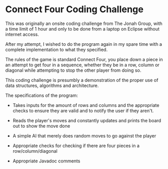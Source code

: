 # Connect Four Coding Challenge

This was originally an onsite coding challenge from The Jonah Group, with a time limit of 1 hour and only to be done from a laptop on Eclipse without internet access.

After my attempt, I wished to do the program again in my spare time with a complete implementation to what they specified.

The rules of the game is standard Connect Four, you place down a piece in an attempt to get four in a sequence, whether they be in a row, column or diagonal while attempting to stop the other player from doing so.

This coding challenge is presumbly a demonstration of the proper use of data structures, algorithms and architecture.

The specifications of the program:
- Takes inputs for the amount of rows and columns and the appropriate checks to ensure they are valid and to notify the user if they aren't.

- Reads the player's moves and constantly updates and prints the board out to show the move done

- A simple AI that merely does random moves to go against the player

- Appropriate checks for checking if there are four pieces in a row/column/diagonal

- Appropriate Javadoc comments
